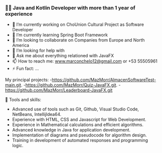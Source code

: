 ### 👨‍💻 Java and Kotlin Developer with more than 1 year of experience
- 🔭 I’m currently working on ChoUnion Cultural Project as Software Developer
- 🌱 I’m currently learning Spring Boot Framework
- 👯 I’m looking to collaborate on Companies from Europe and North America
- 🤔 I’m looking for help with 
- 💬 Ask me about everything relationed with JavaFX
- 📫 How to reach me: www.marconchelo12@gmail.com or +53 55505961
- ⚡ Fun fact: ...
  
My principal projects:
-https://github.com/MazMorr/AlmacenSoftwareTest-main.git.
-https://github.com/MazMorr/Quiz-JavaFX.git.
-https://github.com/MazMorr/Leaderboard-JavaFX.git

🔧 Tools and skills:
- Advanced use of tools such as Git, Github, Visual Studio Code, NetBeans, IntellijIdea64.
- Experience with HTML, CSS and Javascript for Web Development.
- Experience in Mathematical calculations and efficient algorithms.
- Advanced knowledge in Java for application development.
- Implementation of diagrams and pseudocode for algorithm design.
- Training in development of automated responses and programming logic.

<!--
**MazMorr/MazMorr** is a ✨ _special_ ✨ repository because its `README.md` (this file) appears on your GitHub profile.

Here are some ideas to get you started:

- 🔭 I’m currently working on ...
- 🌱 I’m currently learning ...
- 👯 I’m looking to collaborate on ...
- 🤔 I’m looking for help with ...
- 💬 Ask me about ...
- 📫 How to reach me: ...
- 😄 Pronouns: ...
- ⚡ Fun fact: ...
-->

